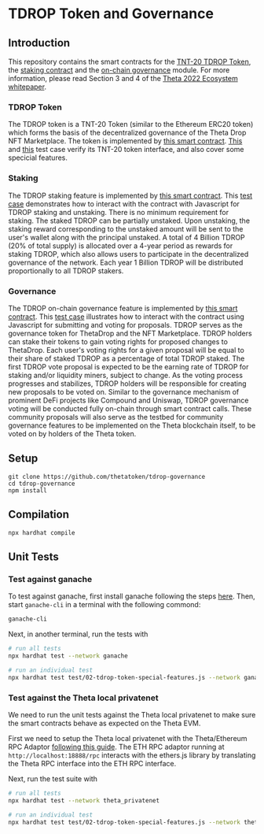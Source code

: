 # TDROP Token and Governance

## Introduction

This repository contains the smart contracts for the [TNT-20 TDROP Token](https://github.com/thetatoken/tdrop-governance/blob/master/contracts/TDropToken.sol), the [staking contract](https://github.com/thetatoken/tdrop-governance/blob/master/contracts/TDropStaking.sol) and the [on-chain governance](https://github.com/thetatoken/tdrop-governance/blob/master/contracts/GovernorAlpha.sol) module. For more information, please read Section 3 and 4 of the [Theta 2022 Ecosystem whitepaper](https://s3.us-east-2.amazonaws.com/assets.thetatoken.org/Theta-Ecosystem-2022-and-TDROP-Whitepaper.pdf?v=1635386388.501).

### TDROP Token

The TDROP token is a TNT-20 Token (similar to the Ethereum ERC20 token) which forms the basis of the decentralized governance of the Theta Drop NFT Marketplace. The token is implemented by [this smart contract](https://github.com/thetatoken/tdrop-governance/blob/master/contracts/TDropToken.sol). [This](https://github.com/thetatoken/tdrop-governance/blob/master/test/01-tdrop-token-tnt20-basics.js) and [this](https://github.com/thetatoken/tdrop-governance/blob/master/test/02-tdrop-token-special-features.js) test case verify its TNT-20 token interface, and also cover some specicial features.

### Staking

The TDROP staking feature is implemented by [this smart contract](https://github.com/thetatoken/tdrop-governance/blob/master/contracts/TDropStaking.sol). This [test case](https://github.com/thetatoken/tdrop-governance/blob/master/test/03-tdrop-staking.js) demonstrates how to interact with the contract with Javascript for TDROP staking and unstaking. There is no minimum requirement for staking. The staked TDROP can be partially unstaked. Upon unstaking, the staking reward corresponding to the unstaked amount will be sent to the user's wallet along with the principal unstaked. A total of 4 Billion TDROP (20% of total supply) is allocated over a 4-year period as rewards for staking TDROP, which also allows users to participate in the decentralized governance of the network. Each year 1 Billion TDROP will be distributed proportionally to all TDROP stakers.

### Governance

The TDROP on-chain governance feature is implemented by [this smart contract](https://github.com/thetatoken/tdrop-governance/blob/master/contracts/GovernorAlpha.sol). This [test case](https://github.com/thetatoken/tdrop-governance/blob/master/test/04-tdrop-governance.js) illustrates how to interact with the contract using Javascript for submitting and voting for proposals. TDROP serves as the governance token for ThetaDrop and the NFT Marketplace. TDROP holders can stake their tokens to gain voting rights for proposed changes to ThetaDrop. Each user's voting rights for a given proposal will be equal to their share of staked TDROP as a percentage of total TDROP staked. The first TDROP vote proposal is expected to be the earning rate of TDROP for staking and/or liquidity miners, subject to change. As the voting process progresses and stabilizes, TDROP holders will be responsible for creating new proposals to be voted on. Similar to the governance mechanism of prominent DeFi projects like Compound and Uniswap, TDROP governance voting will be conducted fully on-chain through smart contract calls. These community proposals will also serve as the testbed for community governance features to be implemented on the Theta blockchain itself, to be voted on by holders of the Theta token.

## Setup

```
git clone https://github.com/thetatoken/tdrop-governance
cd tdrop-governance
npm install
```

## Compilation

```
npx hardhat compile
```

## Unit Tests

### Test against ganache

To test against ganache, first install ganache following the steps [here](https://www.trufflesuite.com/ganache). Then, start `ganache-cli` in a terminal with the following commond:

```bash
ganache-cli
```

Next, in another terminal, run the tests with

```bash
# run all tests
npx hardhat test --network ganache

# run an individual test
npx hardhat test test/02-tdrop-token-special-features.js --network ganache
```

### Test against the Theta local privatenet

We need to run the unit tests against the Theta local privatenet to make sure the smart contracts behave as expected on the Theta EVM. 

First we need to setup the Theta local privatenet with the Theta/Ethereum RPC Adaptor [following this guide](https://docs.thetatoken.org/docs/setup-local-theta-ethereum-rpc-adaptor). The ETH RPC adaptor running at `http://localhost:18888/rpc` interacts with the ethers.js library by translating the Theta RPC interface into the ETH RPC interface.

Next, run the test suite with

```bash
# run all tests
npx hardhat test --network theta_privatenet

# run an individual test
npx hardhat test test/02-tdrop-token-special-features.js --network theta_privatenet
```

